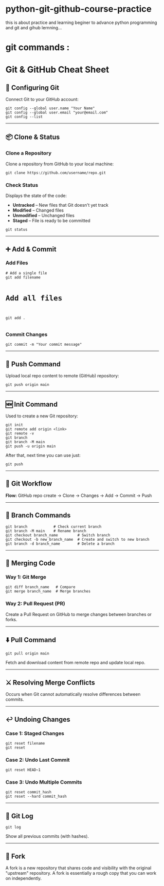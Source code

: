 # python-git-github-course-practice
this is about practice and learning beginer to advance python programming and git and gihub lernning...

# git commands :

<h1>Git & GitHub Cheat Sheet</h1>

<h2>🔧 Configuring Git</h2>
<p>Connect Git to your GitHub account:</p>
<pre><code>git config --global user.name "Your Name"
git config --global user.email "your@email.com"
git config --list</code></pre>

<hr>

<h2>📦 Clone & Status</h2>

<h3>Clone a Repository</h3>
<p>Clone a repository from GitHub to your local machine:</p>
<pre><code>git clone https://github.com/username/repo.git</code></pre>

<h3>Check Status</h3>
<p>Displays the state of the code:</p>
<ul>
  <li><b>Untracked</b> – New files that Git doesn't yet track</li>
  <li><b>Modified</b> – Changed files</li>
  <li><b>Unmodified</b> – Unchanged files</li>
  <li><b>Staged</b> – File is ready to be committed</li>
</ul>
<pre><code>git status</code></pre>

<hr>

<h2>➕ Add & Commit</h2>

<h3>Add Files</h3>
<pre><code># Add a single file
git add filename

# Add all files
git add .</code></pre>

<h3>Commit Changes</h3>
<pre><code>git commit -m "Your commit message"</code></pre>

<hr>

<h2>🚀 Push Command</h2>
<p>Upload local repo content to remote (GitHub) repository:</p>
<pre><code>git push origin main</code></pre>

<hr>

<h2>🆕 Init Command</h2>
<p>Used to create a new Git repository:</p>
<pre><code>git init
git remote add origin &lt;link&gt;
git remote -v
git branch
git branch -M main
git push -u origin main</code></pre>
<p>After that, next time you can use just:</p>
<pre><code>git push</code></pre>

<hr>

<h2>🔁 Git Workflow</h2>
<p><b>Flow:</b> GitHub repo create → Clone → Changes → Add → Commit → Push</p>

<hr>

<h2>🌿 Branch Commands</h2>
<pre><code>git branch            # Check current branch
git branch -M main    # Rename branch
git checkout branch_name         # Switch branch
git checkout -b new_branch_name  # Create and switch to new branch
git branch -d branch_name        # Delete a branch</code></pre>

<hr>

<h2>🔀 Merging Code</h2>

<h3>Way 1: Git Merge</h3>
<pre><code>git diff branch_name   # Compare
git merge branch_name  # Merge branches</code></pre>

<h3>Way 2: Pull Request (PR)</h3>
<p>Create a Pull Request on GitHub to merge changes between branches or forks.</p>

<hr>

<h2>⬇️ Pull Command</h2>
<pre><code>git pull origin main</code></pre>
<p>Fetch and download content from remote repo and update local repo.</p>

<hr>

<h2>⚔️ Resolving Merge Conflicts</h2>
<p>Occurs when Git cannot automatically resolve differences between commits.</p>

<hr>

<h2>↩️ Undoing Changes</h2>

<h3>Case 1: Staged Changes</h3>
<pre><code>git reset filename
git reset</code></pre>

<h3>Case 2: Undo Last Commit</h3>
<pre><code>git reset HEAD~1</code></pre>

<h3>Case 3: Undo Multiple Commits</h3>
<pre><code>git reset commit_hash
git reset --hard commit_hash</code></pre>

<hr>

<h2>🧾 Git Log</h2>
<pre><code>git log</code></pre>
<p>Show all previous commits (with hashes).</p>

<hr>

<h2>🍴 Fork</h2>
<p>
A fork is a new repository that shares code and visibility with the original "upstream" repository.  
A fork is essentially a rough copy that you can work on independently.
</p>
